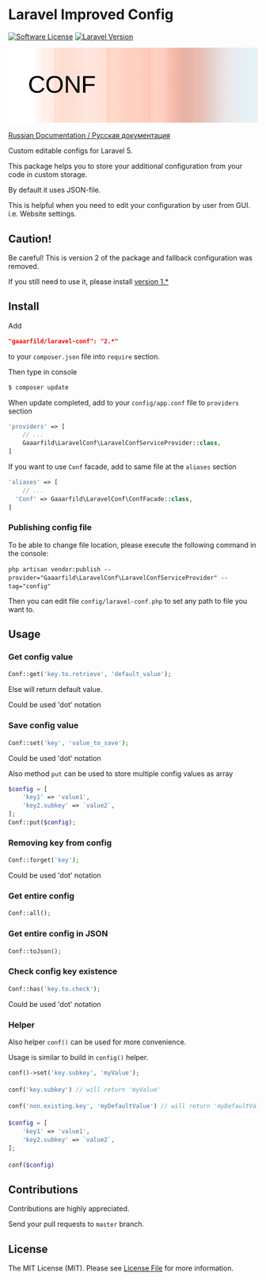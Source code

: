 # Laravel Improved Config

[![Software License](https://img.shields.io/badge/license-MIT-brightgreen.svg?style=flat-square)](LICENSE.md)
[![Laravel Version](https://img.shields.io/badge/laravel-5-orange.svg?style=flat-square)](http://laravel.com)

![Laravel Conf](conf.png)

[Russian Documentation / Русская документация](https://github.com/gaaarfild/laravel-conf/blob/master/README.md)

Custom editable configs for Laravel 5.

This package helps you to store your additional configuration from your code in custom storage.

By default it uses JSON-file.

This is helpful when you need to edit your configuration by user from GUI. i.e. Website settings.

## Caution!

Be careful! This is version 2 of the package and fallback configuration was removed.

If you still need to use it, please install [version 1.*](https://github.com/gaaarfild/laravel-conf/tree/v1.2.2)

## Install

Add

``` JSON
"gaaarfild/laravel-conf": "2.*"
```

to your `composer.json` file into `require` section.

Then type in console

``` BASH
$ composer update
```

When update completed, add to your `config/app.conf` file to `providers` section

``` PHP
'providers' => [
    // ...
    Gaaarfild\LaravelConf\LaravelConfServiceProvider::class,
]
```

If you want to use `Conf` facade, add to same file at the `aliases` section

``` PHP
'aliases' => [
    // ...
  'Conf' => Gaaarfild\LaravelConf\ConfFacade::class,
]
```

### Publishing config file

To be able to change file location, please execute the following command in the console:

`php artisan vendor:publish --provider="Gaaarfild\LaravelConf\LaravelConfServiceProvider" --tag="config"`

Then you can edit file `config/laravel-conf.php` to set any path to file you want to.

## Usage

### Get config value

``` php
Conf::get('key.to.retrieve', 'default_value');
```

Else will return default value.

Could be used 'dot' notation

### Save config value

``` PHP
Conf::set('key', 'value_to_save');
```

Could be used 'dot' notation

Also method `put` can be used to store multiple config values as array

``` PHP
$config = [
    'key1' => 'value1',
    'key2.subkey' => `value2`,
];
Conf::put($config);
```

### Removing key from config

``` PHP
Conf::forget('key');
```

Could be used 'dot' notation

### Get entire config

``` PHP
Conf::all();
```

### Get entire config in JSON

``` PHP
Conf::toJson();
```

### Check config key existence

``` PHP
Conf::has('key.to.check');
```

Could be used 'dot' notation

### Helper

Also helper `conf()` can be used for more convenience.

Usage is similar to build in `config()` helper.

``` PHP
conf()->set('key.subkey', 'myValue');

conf('key.subkey') // will return 'myValue'

conf('non.existing.key', 'myDefaultValue') // will return 'myDefaultValue'

$config = [
    'key1' => 'value1',
    'key2.subkey' => `value2`,
];

conf($config)
```

## Contributions

Contributions are highly appreciated.

Send your pull requests to `master` branch.


## License

The MIT License (MIT). Please see [License File](https://github.com/gaaarfild/laravel-conf/blob/master/LICENSE) for more information.

